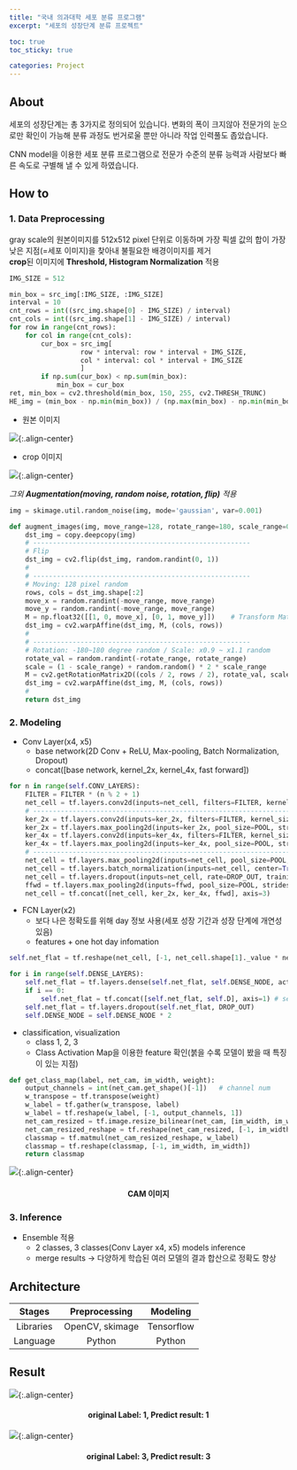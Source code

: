 ```yaml
---
title: "국내 의과대학 세포 분류 프로그램"
excerpt: "세포의 성장단계 분류 프로젝트"

toc: true
toc_sticky: true

categories: Project
---
```


## About
세포의 성장단계는 총 3가지로 정의되어 있습니다.
변화의 폭이 크지않아 전문가의 눈으로만 확인이 가능해 분류 과정도 번거로울 뿐만 아니라 작업  인력풀도 좁았습니다.  
  
CNN model을 이용한 세포 분류 프로그램으로 전문가 수준의 분류 능력과 사람보다 빠른 속도로 구별해 낼 수 있게 하였습니다.  
  
  


## How to
### 1. Data Preprocessing
gray scale의 원본이미지를 512x512 pixel 단위로 이동하며 가장 픽셀 값의 합이 가장 낮은 지점(=세포 이미지)을 찾아내 불필요한 배경이미지를 제거  
**crop**된 이미지에 **Threshold, Histogram Normalization** 적용
  

```python
IMG_SIZE = 512

min_box = src_img[:IMG_SIZE, :IMG_SIZE]
interval = 10
cnt_rows = int((src_img.shape[0] - IMG_SIZE) / interval)
cnt_cols = int((src_img.shape[1] - IMG_SIZE) / interval)
for row in range(cnt_rows):
    for col in range(cnt_cols):
        cur_box = src_img[
                  row * interval: row * interval + IMG_SIZE,
                  col * interval: col * interval + IMG_SIZE
                  ]
        if np.sum(cur_box) < np.sum(min_box):
            min_box = cur_box
ret, min_box = cv2.threshold(min_box, 150, 255, cv2.THRESH_TRUNC)
HE_img = (min_box - np.min(min_box)) / (np.max(min_box) - np.min(min_box)) * 255
```

  
  
* 원본 이미지  
  
![](https://rib-president.github.io/assets/images/origin_cell.JPG){:.align-center}
  
* crop 이미지  
  
![](https://rib-president.github.io/assets/images/crop_cell.JPG){:.align-center}
  
_그외 **Augmentation(moving, random noise, rotation, flip)** 적용_
  

```python
img = skimage.util.random_noise(img, mode='gaussian', var=0.001)
```
```python
def augment_images(img, move_range=128, rotate_range=180, scale_range=0.1):
    dst_img = copy.deepcopy(img)
    # -------------------------------------------------------
    # Flip
    dst_img = cv2.flip(dst_img, random.randint(0, 1))
    #
    # -------------------------------------------------------
    # Moving: 128 pixel random
    rows, cols = dst_img.shape[:2]
    move_x = random.randint(-move_range, move_range)
    move_y = random.randint(-move_range, move_range)
    M = np.float32([[1, 0, move_x], [0, 1, move_y]])    # Transform Matrix
    dst_img = cv2.warpAffine(dst_img, M, (cols, rows))
    #
    # -------------------------------------------------------
    # Rotation: -180~180 degree random / Scale: x0.9 ~ x1.1 random
    rotate_val = random.randint(-rotate_range, rotate_range)
    scale = (1 - scale_range) + random.random() * 2 * scale_range
    M = cv2.getRotationMatrix2D((cols / 2, rows / 2), rotate_val, scale)
    dst_img = cv2.warpAffine(dst_img, M, (cols, rows))
    #
    return dst_img
```
  
  
    
### 2. Modeling
* Conv Layer(x4, x5)
  * base network(2D Conv + ReLU, Max-pooling, Batch Normalization, Dropout)  
  * concat([base network, kernel_2x, kernel_4x, fast forward])
  
```python
for n in range(self.CONV_LAYERS):
    FILTER = FILTER * (n % 2 + 1)
    net_cell = tf.layers.conv2d(inputs=net_cell, filters=FILTER, kernel_size=KERNEL, padding='same', activation=tf.nn.relu)
    # --------------------------------------------------------------------------------
    ker_2x = tf.layers.conv2d(inputs=ker_2x, filters=FILTER, kernel_size=KERNEL * 2, padding='same', activation=tf.nn.relu)
    ker_2x = tf.layers.max_pooling2d(inputs=ker_2x, pool_size=POOL, strides=STRIDE, padding='same')
    ker_4x = tf.layers.conv2d(inputs=ker_4x, filters=FILTER, kernel_size=KERNEL * 4, padding='same', activation=tf.nn.relu)
    ker_4x = tf.layers.max_pooling2d(inputs=ker_4x, pool_size=POOL, strides=STRIDE, padding='same')
    # --------------------------------------------------------------------------------
    net_cell = tf.layers.max_pooling2d(inputs=net_cell, pool_size=POOL, strides=STRIDE, padding='same')
    net_cell = tf.layers.batch_normalization(inputs=net_cell, center=True, scale=True, training=self.IS_TRAIN)
    net_cell = tf.layers.dropout(inputs=net_cell, rate=DROP_OUT, training=self.IS_TRAIN)
    ffwd = tf.layers.max_pooling2d(inputs=ffwd, pool_size=POOL, strides=STRIDE, padding='same')
    net_cell = tf.concat([net_cell, ker_2x, ker_4x, ffwd], axis=3)
```
  


* FCN Layer(x2)
  * 보다 나은 정확도를 위해 day 정보 사용(세포 성장 기간과 성장 단계에 개연성 있음)  
  * features + one hot day infomation
  
```python
self.net_flat = tf.reshape(net_cell, [-1, net_cell.shape[1]._value * net_cell.shape[2]._value * net_cell.shape[3]._value])

for i in range(self.DENSE_LAYERS):
    self.net_flat = tf.layers.dense(self.net_flat, self.DENSE_NODE, activation=tf.nn.relu)
    if i == 0:
        self.net_flat = tf.concat([self.net_flat, self.D], axis=1) # self.D == day infomation
    self.net_flat = tf.layers.dropout(self.net_flat, DROP_OUT)
    self.DENSE_NODE = self.DENSE_NODE * 2
```
    

* classification, visualization
  * class 1, 2, 3  
  * Class Activation Map을 이용한 feature 확인(붉을 수록 모델이 봤을 때 특징이 있는 지점)

    

```python
def get_class_map(label, net_cam, im_width, weight):
    output_channels = int(net_cam.get_shape()[-1])   # channel num
    w_transpose = tf.transpose(weight)
    w_label = tf.gather(w_transpose, label)
    w_label = tf.reshape(w_label, [-1, output_channels, 1])
    net_cam_resized = tf.image.resize_bilinear(net_cam, [im_width, im_width])
    net_cam_resized_reshape = tf.reshape(net_cam_resized, [-1, im_width * im_width, output_channels])
    classmap = tf.matmul(net_cam_resized_reshape, w_label)
    classmap = tf.reshape(classmap, [-1, im_width, im_width])
    return classmap
```

  
![](https://rib-president.github.io/assets/images/cam_cell.JPG){:.align-center}
#### <center>CAM 이미지</center>

  
### 3. Inference
* Ensemble 적용
  * 2 classes, 3 classes(Conv Layer x4, x5) models inference
  * merge results -> 다양하게 학습된 여러 모델의 결과 합산으로 정확도 향상

  
## Architecture  
  
|Stages|Preprocessing|Modeling|
|:----:|:-----------:|:------:|
|Libraries|OpenCV, skimage|Tensorflow|
Language|Python|Python|
  
  
## Result
![](https://rib-president.github.io/assets/images/L1_P1_2_day0_E07_00000.png){:.align-center}  
#### <center>original Label: 1, Predict result: 1</center>
![](https://rib-president.github.io/assets/images/L3_P3_2_day5_A12_00000.png){:.align-center}  
#### <center>original Label: 3, Predict result: 3</center>  
  
  
  

